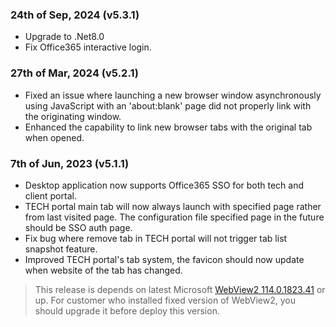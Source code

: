 ### 24th of Sep, 2024 (v5.3.1)
- Upgrade to .Net8.0
- Fix Office365 interactive login.

### 27th of Mar, 2024 (v5.2.1)
- Fixed an issue where launching a new browser window asynchronously using JavaScript with an 'about:blank' page did not properly link with the originating window.
- Enhanced the capability to link new browser tabs with the original tab when opened.

### 7th of Jun, 2023 (v5.1.1)
- Desktop application now supports Office365 SSO for both tech and client portal.
- TECH portal main tab will now always launch with specified page rather from last visited page. The configuration file specified page in the future should be SSO auth page.
- Fix bug where remove tab in TECH portal will not trigger tab list snapshot feature.
- Improved TECH portal's tab system, the favicon should now update when website of the tab has changed.

> This release is depends on latest Microsoft [WebView2 114.0.1823.41](https://developer.microsoft.com/en-us/microsoft-edge/webview2/) or up. For customer who installed fixed version of WebView2, you should upgrade it before deploy this version.
